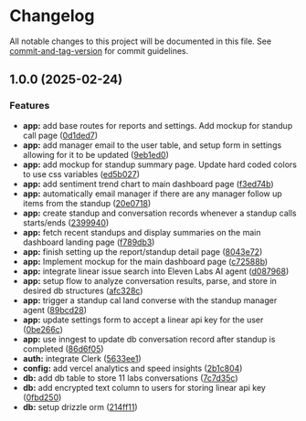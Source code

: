 # Changelog

All notable changes to this project will be documented in this file. See [commit-and-tag-version](https://github.com/absolute-version/commit-and-tag-version) for commit guidelines.

## 1.0.0 (2025-02-24)


### Features

* **app:** add base routes for reports and settings. Add mockup for standup call page ([0d1ded7](https://github.com/dubscode/ai-manager/commit/0d1ded790ef68ee79cb44da4f836650744889bdc))
* **app:** add manager email to the user table, and setup form in settings allowing for it to be updated ([9eb1ed0](https://github.com/dubscode/ai-manager/commit/9eb1ed02dccc9269a2758923804c0887848c5f58))
* **app:** add mockup for standup summary page. Update hard coded colors to use css variables ([ed5b027](https://github.com/dubscode/ai-manager/commit/ed5b02717fe0d7bc25ec9f6f8fd4330bbe21b331))
* **app:** add sentiment trend chart to main dashboard page ([f3ed74b](https://github.com/dubscode/ai-manager/commit/f3ed74b78455c0051bdd7d9541ae71047cbb5ee0))
* **app:** automatically email manager if there are any manager follow up items from the standup ([20e0718](https://github.com/dubscode/ai-manager/commit/20e0718fabcbf73ce36a281c23ebc5893faee48f))
* **app:** create standup and conversation records whenever a standup calls starts/ends ([2399940](https://github.com/dubscode/ai-manager/commit/2399940a8cce4d1c6c4a2429078787c0a16efcd8))
* **app:** fetch recent standups and display summaries on the main dashboard landing page ([f789db3](https://github.com/dubscode/ai-manager/commit/f789db3a62c0def79c90f310805e3a14932b1a46))
* **app:** finish setting up the report/standup detail page ([8043e72](https://github.com/dubscode/ai-manager/commit/8043e72f9d9d773f882f0b46527b0a2836291344))
* **app:** Implement mockup for the main dashboard page ([c72588b](https://github.com/dubscode/ai-manager/commit/c72588b2334c34157c3ccaf8802ddb3c8fb67e85))
* **app:** integrate linear issue search into Eleven Labs AI agent ([d087968](https://github.com/dubscode/ai-manager/commit/d08796800a1e5a4f4b84ac22a8277601c690be30))
* **app:** setup flow to analyze conversation results, parse, and store in desired db structures ([afc328c](https://github.com/dubscode/ai-manager/commit/afc328cf498c9fec20ec2028e2dc2497e634b743))
* **app:** trigger a standup cal land converse with the standup manager agent ([89bcd28](https://github.com/dubscode/ai-manager/commit/89bcd2867039f1b9a410bb4d6d21e2e1ef2365fa))
* **app:** update settings form to accept a linear api key for the user ([0be266c](https://github.com/dubscode/ai-manager/commit/0be266c3c7ccbb225f795f3106395291619589c8))
* **app:** use inngest to update db conversation record after standup is completed ([86d6f05](https://github.com/dubscode/ai-manager/commit/86d6f05d850a9d83b0bc8fd99743bee898dee787))
* **auth:** integrate Clerk ([5633ee1](https://github.com/dubscode/ai-manager/commit/5633ee1dcb15e9d29a7d89b33b000a06d0987519))
* **config:** add vercel analytics and speed insights ([2b1c804](https://github.com/dubscode/ai-manager/commit/2b1c80472ba94a3d621ad50f6b182e8ee9b7ead7))
* **db:** add db table to store 11 labs conversations ([7c7d35c](https://github.com/dubscode/ai-manager/commit/7c7d35c91c5f02a408dd83697d0277e31e5ca967))
* **db:** add encrypted text column to users for storing linear api key ([0fbd250](https://github.com/dubscode/ai-manager/commit/0fbd2505b6479637c3c147e904beb491ad8f76b4))
* **db:** setup drizzle orm ([214ff11](https://github.com/dubscode/ai-manager/commit/214ff11273d79424a19fadcce46f06ca77cefb1d))
